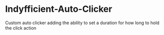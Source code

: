 # Indyfficient-Auto-Clicker
Custom auto clicker adding the ability to set a duration for how long to hold the click action
